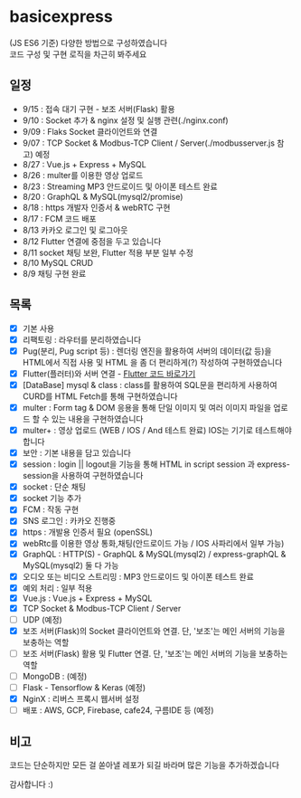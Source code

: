 # basicexpress
(JS ES6 기준) 다양한 방법으로 구성하였습니다  
코드 구성 및 구현 로직을 차근히 봐주세요  
   
## 일정
- 9/15 : 접속 대기 구현 - 보조 서버(Flask) 활용 
- 9/10 : Socket 추가 & nginx 설정 및 실행 관련(./nginx.conf)
- 9/09 : Flaks Socket 클라이언트와 연결
- 9/07 : TCP Socket & Modbus-TCP Client / Server(./modbusserver.js 참고) 예정
- 8/27 : Vue.js + Express + MySQL
- 8/26 : multer를 이용한 영상 업로드
- 8/23 : Streaming MP3 안드로이드 및 아이폰 테스트 완료
- 8/20 : GraphQL & MySQL(mysql2/promise)
- 8/18 : https 개발자 인증서 & webRTC 구현
- 8/17 : FCM 코드 배포
- 8/13 카카오 로그인 및 로그아웃
- 8/12 Flutter 연결에 중점을 두고 있습니다  
- 8/11 socket 채팅 보완, Flutter 적용 부분 일부 수정  
- 8/10 MySQL CRUD  
- 8/9 채팅 구현 완료  
  
## 목록
- [x] 기본 사용
- [x] 리팩토링 : 라우터를 분리하였습니다
- [x] Pug(분리, Pug script 등) : 렌더링 엔진을 활용하여 서버의 데이터(값 등)을 HTML에서 직접 사용 및 HTML 을 좀 더 편리하게(?) 작성하여 구현하였습니다
- [x] Flutter(플러터)와 서버 연결 - [Flutter 코드 바로가기](https://github.com/doyle-flutter/basicflutter)
- [x] [DataBase] mysql & class : class를 활용하여 SQL문을 편리하게 사용하여 CURD를 HTML Fetch를 통해 구현하였습니다
- [x] multer : Form tag & DOM 응용을 통해 단일 이미지 및 여러 이미지 파일을 업로드 할 수 있는 내용을 구현하였습니다  
- [x] multer+ : 영상 업로드 (WEB / IOS / And 테스트 완료) IOS는 기기로 테스트해야합니다
- [x] 보안 : 기본 내용을 담고 있습니다
- [x] session : login || logout을 기능을 통해 HTML in script session 과 express-session을 사용하여 구현하였습니다
- [x] socket : 단순 채팅
- [x] socket 기능 추가
- [x] FCM : 작동 구현
- [x] SNS 로그인 : 카카오 진행중
- [x] https : 개발용 인증서 필요 (openSSL) 
- [x] webRtc를 이용한 영상 통화,채팅(안드로이드 가능 / IOS 사파리에서 일부 가능)
- [x] GraphQL :  HTTP(S) - GraphQL & MySQL(mysql2) / express-graphQL & MySQL(mysql2) 둘 다 가능
- [x] 오디오 또는 비디오 스트리밍 : MP3 안드로이드 및 아이폰 테스트 완료
- [x] 예외 처리 : 일부 적용
- [x] Vue.js : Vue.js + Express + MySQL
- [x] TCP Socket & Modbus-TCP Client / Server
- [ ] UDP (예정)
- [x] 보조 서버(Flask)의 Socket 클라이언트와 연결. 단, '보조'는 메인 서버의 기능을 보충하는 역할
- [ ] 보조 서버(Flask) 활용 및 Flutter 연결. 단, '보조'는 메인 서버의 기능을 보충하는 역할
- [ ] MongoDB : (예정)
- [ ] Flask - Tensorflow & Keras (예정)
- [x] NginX : 리버스 프록시 웹서버 설정
- [ ] 배포 : AWS, GCP, Firebase, cafe24, 구름IDE 등 (예정)

## 비고
코드는 단순하지만 모든 걸 쏟아낼 레포가 되길 바라며 많은 기능을 추가하겠습니다

감사합니다 :)
